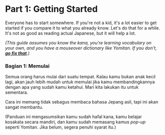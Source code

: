 # Part 1: Getting Started

Everyone has to start somewhere. If you're not a kid, it's a lot easier to get started if you compare it to what you already know. Let's do that for a while. It's not as good as reading actual Japanese, but it will help a lot.

*(This guide assumes you know the kana, you're learning vocabulary on your own, and you have a mouseover dictionary like Yomitan. If you don't, **[go fix that](https://yomitan.wiki)**.)*

### **Bagian 1: Memulai**

Semua orang harus mulai dari suatu tempat. Kalau kamu bukan anak kecil lagi, akan jauh lebih mudah untuk memulai jika kamu membandingkannya dengan apa yang sudah kamu ketahui. Mari kita lakukan itu untuk sementara.

Cara ini memang tidak sebagus membaca bahasa Jepang asli, tapi ini akan sangat membantu.

(Panduan ini mengasumsikan kamu sudah hafal kana, kamu belajar kosakata secara mandiri, dan kamu sudah memasang kamus _pop-up_ seperti Yomitan. Jika belum, segera penuhi syarat itu.)